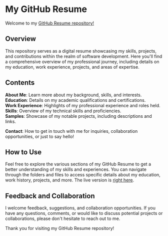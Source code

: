 # My GitHub Resume

Welcome to my [GitHub Resume repository!](https://vinnciane.github.io/resume/)

## Overview

This repository serves as a digital resume showcasing my skills, projects, and contributions within the realm of software development. Here you'll find a comprehensive overview of my professional journey, including details on my education, work experience, projects, and areas of expertise.

## Contents

**About Me**: Learn more about my background, skills, and interests.  
**Education**: Details on my academic qualifications and certifications.  
**Work Experience**: Highlights of my professional experience and roles held.   
**Skills**: Overview of my technical skills and proficiencies.  
**Samples**: Showcase of my notable projects, including descriptions and links.  
<!-- **Contributions**: Insights into my contributions to open-source projects and collaborations.   -->
**Contact**: How to get in touch with me for inquiries, collaboration opportunities, or just to say hello!  

## How to Use

Feel free to explore the various sections of my GitHub Resume to get a better understanding of my skills and experiences. You can navigate through the folders and files to access specific details about my education, work history, projects, and more. The live version is [right here](https://vinnciane.github.io/resume/).

## Feedback and Collaboration

I welcome feedback, suggestions, and collaboration opportunities. If you have any questions, comments, or would like to discuss potential projects or collaborations, please don't hesitate to reach out to me.

Thank you for visiting my GitHub Resume repository!
